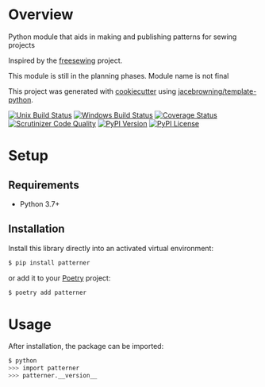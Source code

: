 # Overview

Python module that aids in making and publishing patterns for sewing projects

Inspired by the [freesewing](http://freesewing.org) project.

This module is still in the planning phases. Module name is not final

This project was generated with [cookiecutter](https://github.com/audreyr/cookiecutter) using [jacebrowning/template-python](https://github.com/jacebrowning/template-python).

[![Unix Build Status](https://img.shields.io/travis/destos/patterner/master.svg?label=unix)](https://travis-ci.org/destos/patterner)
[![Windows Build Status](https://img.shields.io/appveyor/ci/destos/patterner/master.svg?label=window)](https://ci.appveyor.com/project/destos/patterner)
[![Coverage Status](https://img.shields.io/coveralls/destos/patterner/master.svg)](https://coveralls.io/r/destos/patterner)
[![Scrutinizer Code Quality](https://img.shields.io/scrutinizer/g/destos/patterner.svg)](https://scrutinizer-ci.com/g/destos/patterner/?branch=master)
[![PyPI Version](https://img.shields.io/pypi/v/Patterner.svg)](https://pypi.org/project/Patterner)
[![PyPI License](https://img.shields.io/pypi/l/Patterner.svg)](https://pypi.org/project/Patterner)

# Setup

## Requirements

* Python 3.7+

## Installation

Install this library directly into an activated virtual environment:

```bash
$ pip install patterner
```

or add it to your [Poetry](https://poetry.eustace.io/) project:

```bash
$ poetry add patterner
```

# Usage

After installation, the package can be imported:

```bash
$ python
>>> import patterner
>>> patterner.__version__
```
